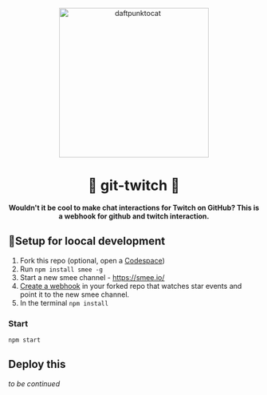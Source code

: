 <div align="center">
  <br>
  <img alt="daftpunktocat" src="https://octodex.github.com/images/daftpunktocat-guy.gif" width="300px">
  <h1>🎸 git-twitch 🚀</h1>
  <strong>Wouldn't it be cool to make chat interactions for Twitch on GitHub? This is a webhook for github and twitch interaction.</strong>
</div>

## 🍴Setup for loocal development

1. Fork this repo (optional, open a [Codespace](https://github.com/features/codespaces))
2. Run `npm install smee -g`
3. Start a new smee channel - https://smee.io/
4. [Create a webhook](https://docs.github.com/en/github/supporting-the-open-source-community-with-github-sponsors/configuring-webhooks-for-events-in-your-sponsored-account#managing-webhooks-for-events-in-your-sponsored-account) in your forked repo that watches star events and point it to the new smee channel.
5. In the terminal `npm install`

### Start
`npm start`

## Deploy this
_to be continued_
